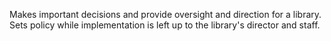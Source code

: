Makes important decisions and provide oversight and direction for a library. Sets policy while implementation is left up to the library's director and staff.
